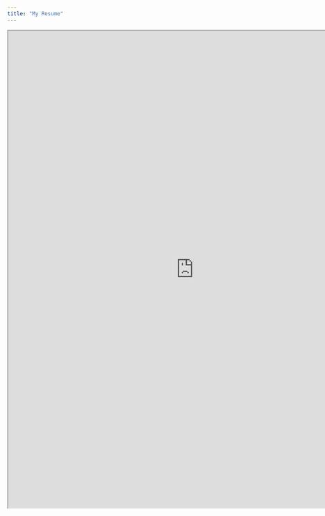 ```yaml
---
title: "My Resume"
---
```


<iframe src="https://drive.google.com/file/d/1E3vHXr5IBnEFePILK6W5sotlW9uQfI0G/preview" width="854" height="1100" allow="autoplay"></iframe>
